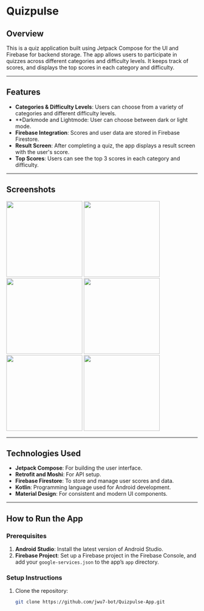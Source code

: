 # Quizpulse

## Overview
This is a quiz application built using Jetpack Compose for the UI and Firebase for backend storage. The app allows users to participate in quizzes across different categories and difficulty levels. It keeps track of scores, and displays the top scores in each category and difficulty.

---

## Features
- **Categories & Difficulty Levels**: Users can choose from a variety of categories and different difficulty levels.
- **Darkmode and Lightmode: User can choose between dark or light mode.
- **Firebase Integration**: Scores and user data are stored in Firebase Firestore.
- **Result Screen**: After completing a quiz, the app displays a result screen with the user's score.
- **Top Scores**: Users can see the top 3 scores in each category and difficulty.

---

## Screenshots
<img src="https://github.com/user-attachments/assets/e4e6dae2-49b6-4333-bed6-fada102bc4d8" width="200" height="auto" />

<img src="https://github.com/user-attachments/assets/e8e31ae3-8dcb-4efd-a598-cb8173aa2d62" width="200" height="auto" />

<img src="https://github.com/user-attachments/assets/3bf554b8-f0b3-4199-bc0e-0a16b644d5ff" width="200" height="auto" />

<img src="https://github.com/user-attachments/assets/f5b48f93-8261-44b4-a729-64cd0ed3b221" width="200" height="auto" />

<img src="https://github.com/user-attachments/assets/dc317dd6-b2b6-4022-898f-87bfc85d0b51" width="200" height="auto" />

<img src="https://github.com/user-attachments/assets/5a89e16b-df45-4a2a-bf84-6c1d9d2ec3bc" width="200" height="auto" />

---

## Technologies Used
- **Jetpack Compose**: For building the user interface.
- **Retrofit and Moshi**: For API setup.
- **Firebase Firestore**: To store and manage user scores and data.
- **Kotlin**: Programming language used for Android development.
- **Material Design**: For consistent and modern UI components.

---

## How to Run the App

### Prerequisites
1. **Android Studio**: Install the latest version of Android Studio.
2. **Firebase Project**: Set up a Firebase project in the Firebase Console, and add your `google-services.json` to the app’s `app` directory.

### Setup Instructions

1. Clone the repository:
   ```bash
   git clone https://github.com/jwu7-bot/Quizpulse-App.git
